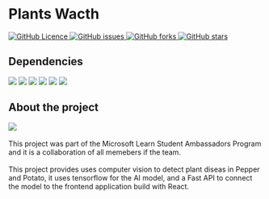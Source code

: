 
<h1>
    <b>Plants Wacth</b>
</h1>
  
<p>
   <a href="https://github.com/MahmoudFettal/Plants-Watch/blob/master/LICENSE">
      <img alt="GitHub Licence" src="https://img.shields.io/github/license/MahmoudFettal/Plants-Watch?style=for-the-badge&label=License"/>
   </a> 
   <a href="https://github.com/MahmoudFettal/Plants-Watch/issues">
      <img alt="GitHub issues" src="https://img.shields.io/github/issues/MahmoudFettal/Plants-Watch?style=for-the-badge&label=Issues"/>
   </a> 
   <a href="https://github.com/MahmoudFettal/Plants-Watch/network/members">
      <img alt="GitHub forks" src="https://img.shields.io/github/forks/MahmoudFettal/Plants-Watch?style=for-the-badge&logo=github&label=Forks"/>
   </a> 
   <a href="https://github.com/MahmoudFettal/Weekly-Data-Projects/stargazers">
      <img alt="GitHub stars" src="https://img.shields.io/github/stars/MahmoudFettal/Plants-Watch?style=for-the-badge&logo=github&label=Stars"/>
   </a>
<p>

<h2><b>Dependencies</b></h2>
<p>
    <img src="https://img.shields.io/badge/tensorflow-038C7F?style=for-the-badge&logo=tensorflow&logoColor=white"/>
    <img src="https://img.shields.io/badge/keras-038C7F?style=for-the-badge&logo=keras&logoColor=white"/>
    <img src="https://img.shields.io/badge/numpy-038C7F?style=for-the-badge&logo=numpy&logoColor=white"/>
    <img src="https://img.shields.io/badge/matplotlib-038C7F?style=for-the-badge&logo=pandas&logoColor=white"/>
    <img src="https://img.shields.io/badge/fastapi-038C7F?style=for-the-badge&logo=fastapi&logoColor=white"/>
    <img src="https://img.shields.io/badge/react-038C7F?style=for-the-badge&logo=react&logoColor=white"/>
</p>

<h2><b>About the project</b></h2>

![](https://github.com/MahmoudFettal/Plants-Watch/blob/master/frontend/src/PlantsWatch.gif)
<br>
<br>
This project was part of the Microsoft Learn Student Ambassadors Program and it is a collaboration of all memebers if the team.
<br> <br>
This project provides uses computer vision to detect plant diseas in Pepper and Potato, it uses tensorflow for the AI model, and a Fast API to connect the model to the frontend application build with React.

